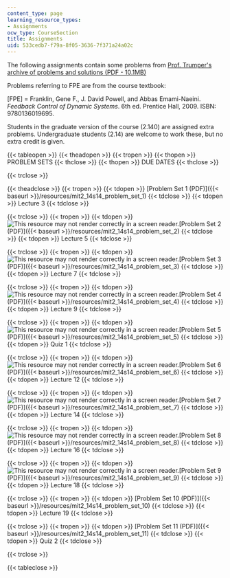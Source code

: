 ```yaml
---
content_type: page
learning_resource_types:
- Assignments
ocw_type: CourseSection
title: Assignments
uid: 533cedb7-f79a-8f05-3636-7f371a24a02c
---
```


The following assignments contain some problems from [Prof. Trumper's archive of problems and solutions (PDF - 10.1MB)](/ans7870/2/2.14/s14/MIT2_14S14_Prob_Archive.pdf)

Problems referring to FPE are from the course textbook:

\[FPE\] = Franklin, Gene F., J. David Powell, and Abbas Emami-Naeini. _Feedback Control of Dynamic Systems_. 6th ed. Prentice Hall, 2009. ISBN: 9780136019695.

Students in the graduate version of the course (2.140) are assigned extra problems. Undergraduate students (2.14) are welcome to work these, but no extra credit is given.

{{< tableopen >}}
{{< theadopen >}}
{{< tropen >}}
{{< thopen >}}
PROBLEM SETS
{{< thclose >}}
{{< thopen >}}
DUE DATES
{{< thclose >}}

{{< trclose >}}

{{< theadclose >}}
{{< tropen >}}
{{< tdopen >}}
[Problem Set 1 (PDF)]({{< baseurl >}}/resources/mit2_14s14_problem_set_1)
{{< tdclose >}}
{{< tdopen >}}
Lecture 3
{{< tdclose >}}

{{< trclose >}}
{{< tropen >}}
{{< tdopen >}}
![This resource may not render correctly in a screen reader.](/images/inacessible.gif)[Problem Set 2 (PDF)]({{< baseurl >}}/resources/mit2_14s14_problem_set_2)
{{< tdclose >}}
{{< tdopen >}}
Lecture 5
{{< tdclose >}}

{{< trclose >}}
{{< tropen >}}
{{< tdopen >}}
![This resource may not render correctly in a screen reader.](/images/inacessible.gif)[Problem Set 3 (PDF)]({{< baseurl >}}/resources/mit2_14s14_problem_set_3)
{{< tdclose >}}
{{< tdopen >}}
Lecture 7
{{< tdclose >}}

{{< trclose >}}
{{< tropen >}}
{{< tdopen >}}
![This resource may not render correctly in a screen reader.](/images/inacessible.gif)[Problem Set 4 (PDF)]({{< baseurl >}}/resources/mit2_14s14_problem_set_4)
{{< tdclose >}}
{{< tdopen >}}
Lecture 9
{{< tdclose >}}

{{< trclose >}}
{{< tropen >}}
{{< tdopen >}}
![This resource may not render correctly in a screen reader.](/images/inacessible.gif)[Problem Set 5 (PDF)]({{< baseurl >}}/resources/mit2_14s14_problem_set_5)
{{< tdclose >}}
{{< tdopen >}}
Quiz 1
{{< tdclose >}}

{{< trclose >}}
{{< tropen >}}
{{< tdopen >}}
![This resource may not render correctly in a screen reader.](/images/inacessible.gif)[Problem Set 6 (PDF)]({{< baseurl >}}/resources/mit2_14s14_problem_set_6)
{{< tdclose >}}
{{< tdopen >}}
Lecture 12
{{< tdclose >}}

{{< trclose >}}
{{< tropen >}}
{{< tdopen >}}
![This resource may not render correctly in a screen reader.](/images/inacessible.gif)[Problem Set 7 (PDF)]({{< baseurl >}}/resources/mit2_14s14_problem_set_7)
{{< tdclose >}}
{{< tdopen >}}
Lecture 14
{{< tdclose >}}

{{< trclose >}}
{{< tropen >}}
{{< tdopen >}}
![This resource may not render correctly in a screen reader.](/images/inacessible.gif)[Problem Set 8 (PDF)]({{< baseurl >}}/resources/mit2_14s14_problem_set_8)
{{< tdclose >}}
{{< tdopen >}}
Lecture 16
{{< tdclose >}}

{{< trclose >}}
{{< tropen >}}
{{< tdopen >}}
![This resource may not render correctly in a screen reader.](/images/inacessible.gif)[Problem Set 9 (PDF)]({{< baseurl >}}/resources/mit2_14s14_problem_set_9)
{{< tdclose >}}
{{< tdopen >}}
Lecture 18
{{< tdclose >}}

{{< trclose >}}
{{< tropen >}}
{{< tdopen >}}
[Problem Set 10 (PDF)]({{< baseurl >}}/resources/mit2_14s14_problem_set_10)
{{< tdclose >}}
{{< tdopen >}}
Lecture 19
{{< tdclose >}}

{{< trclose >}}
{{< tropen >}}
{{< tdopen >}}
[Problem Set 11 (PDF)]({{< baseurl >}}/resources/mit2_14s14_problem_set_11)
{{< tdclose >}}
{{< tdopen >}}
Quiz 2
{{< tdclose >}}

{{< trclose >}}

{{< tableclose >}}